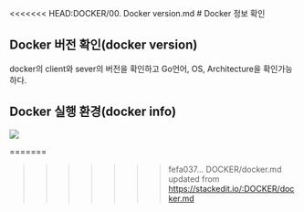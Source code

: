 <<<<<<< HEAD:DOCKER/00. Docker version.md
﻿# Docker 정보 확인

## Docker 버전 확인(docker version)

docker의 client와 sever의 버전을 확인하고 Go언어, OS, Architecture을 확인가능하다.

## Docker 실행 환경(docker info)

![](https://lh3.googleusercontent.com/AnrCBaS8wMP1IXUPqtzikjg3kcUxgGswCz0vdcAwy6r7uHvITRDkNt9OMcK9eGIBl_FDfA4KYNBgOSazjzt5idiSEqPfdFbabp2UCrZwm-8I52SNdhmvoIBC6QlUyLhHTgnOU21YsZznPybZFTcj4h89xOTM_AG1T_kI_LSy5M_EjvR-MI1Il_JCjcNkvWPcy_bunMUnHEYbQqeQQJDOAkBBxocsudHWCKHp7VcGjIMNCO_DolcQZjnSc3PJrDcRxm91nYbiK5mdHfuPF9hWS03NY0FD9dmlP3DAfp8jZcqeGH_wazIvsJXTo_nmAb5W9C4BLuOIuAFyzAX2QTKrPRKmr22dK0pGz2p16f7I9-89Zuku4HVHOFx4TKOeEwXeT3gX9D5D0iPVOrqz_QnjoMlgjuGMsdXCLxsNOLYaWY4sBQwiJhitVWACzDGwpZRUYUBhyDBI7IuYKJHLEbwrtf9qF5sf2IBz5Dvz3Lip-sngommXssg10e-fNWlS8Mlg7KpW_srwPvxEyMaw63HAzBy-uo5NdSUEd_tv_dfRLxtZaAjpbDt-rKxurOPMGAfd-bwF4oRxEuRJkRIwPZj0yngEb5Dmwww-uCwcRvEe6mi1279_bGZnEEQuLYQWr4BUki0wrshRWAo6Y5rlq6VoP9qOSkg7NRXOnqAYO5VrgErnmPuNsOwvmo5JZbde3BiEPu_MZW3MjlrYE8Cu1Npyn4Pa=w849-h943-no)




=======


<!--stackedit_data:
eyJoaXN0b3J5IjpbNDk3ODE4ODEwLC01MjkyNTI2NDUsMTQ1MT
c3MTI0LDIzNjc3NTg1LDczOTkzMTAwMywxNDkyMzQxMzE5LC0x
MzE1NzM3MTU3XX0=
-->
>>>>>>> fefa037... DOCKER/docker.md updated from https://stackedit.io/:DOCKER/docker.md
